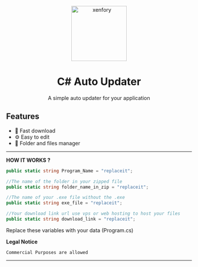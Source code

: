 <p align="center"><img src="https://storage.needpix.com/rsynced_images/download-1915753_1280.png" width="150px" height="150px" alt="xenfory"></p>

<h1 align="center">C# Auto Updater</h1>


<p align="center">A simple auto updater for your application</p>


## Features

* 🚀 Fast download
* ⚙️ Easy to edit
* 📂 Folder and files manager

---

**HOW IT WORKS ?**

```csharp
public static string Program_Name = "replaceit";

//The name of the folder in your zipped file
public static string folder_name_in_zip = "replaceit";

//The name of your .exe file without the .exe
public static string exe_file = "replaceit";

//Your download link url use vps or web hosting to host your files
public static string download_link = "replaceit";
```

Replace these variables with your data (Program.cs)



**Legal Notice**

```console
Commercial Purposes are allowed 
```

---
